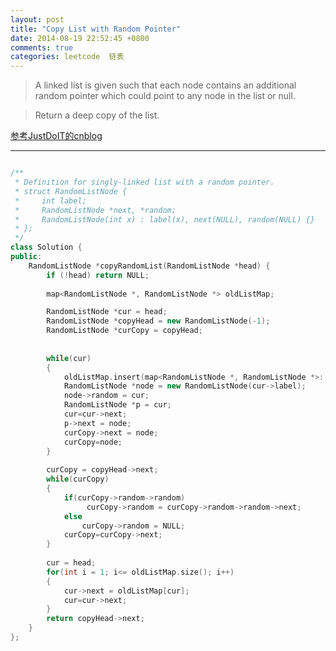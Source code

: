 ```yaml
---
layout: post
title: "Copy List with Random Pointer"
date: 2014-08-19 22:52:45 +0800
comments: true
categories: leetcode  链表
---
```

>A linked list is given such that each node contains an additional random pointer which could point to any node in the list or null.

>Return a deep copy of the list.
<!--more-->

[参考JustDoIT的cnblog](http://www.cnblogs.com/TenosDoIt/p/3387000.html)

---

```c++ 复杂链表的复制

/**
 * Definition for singly-linked list with a random pointer.
 * struct RandomListNode {
 *     int label;
 *     RandomListNode *next, *random;
 *     RandomListNode(int x) : label(x), next(NULL), random(NULL) {}
 * };
 */
class Solution {
public:
    RandomListNode *copyRandomList(RandomListNode *head) {
        if (!head) return NULL;
        
        map<RandomListNode *, RandomListNode *> oldListMap;

        RandomListNode *cur = head;
        RandomListNode *copyHead = new RandomListNode(-1);
        RandomListNode *curCopy = copyHead;
        
        
        while(cur)
        {
            oldListMap.insert(map<RandomListNode *, RandomListNode *>::value_type(cur,cur->next));
            RandomListNode *node = new RandomListNode(cur->label);
            node->random = cur;
            RandomListNode *p = cur;
            cur=cur->next;
            p->next = node;
            curCopy->next = node;
            curCopy=node;
        }
        
        curCopy = copyHead->next;
        while(curCopy)
        {
            if(curCopy->random->random)
                 curCopy->random = curCopy->random->random->next;
            else 
                curCopy->random = NULL;
            curCopy=curCopy->next;
        }
        
        cur = head;
        for(int i = 1; i<= oldListMap.size(); i++)
        {
            cur->next = oldListMap[cur];
            cur=cur->next;
        }
        return copyHead->next;
    }
};

```